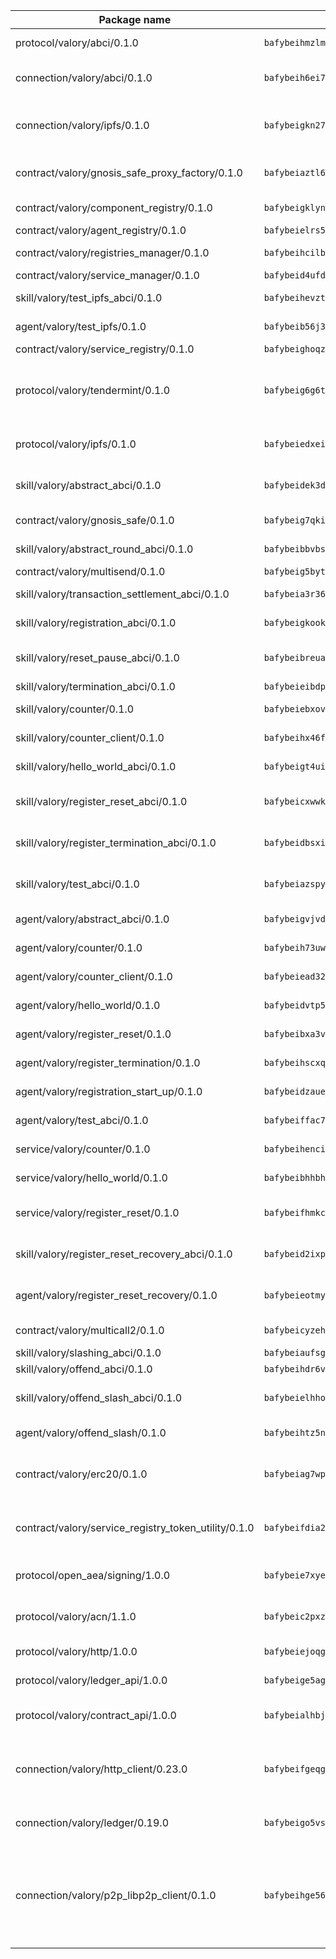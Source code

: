 | Package name                                                  | Package hash                                                  | Description                                                                                                                |
| ------------------------------------------------------------- | ------------------------------------------------------------- | -------------------------------------------------------------------------------------------------------------------------- |
| protocol/valory/abci/0.1.0                                    | `bafybeihmzlmmb4pdo3zkhg6ehuyaa4lhw7bfpclln2o2z7v3o6fcep26iu` | A protocol for ABCI requests and responses.                                                                                |
| connection/valory/abci/0.1.0                                  | `bafybeih6ei7q3vdsj57nb3f6dirccorj7izrxccjzys3seirzoalsj2fwq` | connection to wrap communication with an ABCI server.                                                                      |
| connection/valory/ipfs/0.1.0                                  | `bafybeigkn27u7m5atju6a724clycyfshbgcbwheztil2bky7krfa46ub2a` | A connection responsible for uploading and downloading files from IPFS.                                                    |
| contract/valory/gnosis_safe_proxy_factory/0.1.0               | `bafybeiaztl6rwmq26mkukuat6wginwxsfkrammg7gvysu4w7xahh43v574` | Gnosis Safe proxy factory (GnosisSafeProxyFactory) contract                                                                |
| contract/valory/component_registry/0.1.0                      | `bafybeigklynwl3mfav5yt5zdkrqe6rukv4ygdhpdusk66ojt4jj7tunxcy` | Component registry contract                                                                                                |
| contract/valory/agent_registry/0.1.0                          | `bafybeielrs5qih3r6qhnily6x4h4j4j6kux6eqr546homow4c5ljgfyljq` | Agent registry contract                                                                                                    |
| contract/valory/registries_manager/0.1.0                      | `bafybeihcilb27ekgoplmc43iog2zrus63fufql4rly2umbuj573nu3zpg4` | Registries Manager contract                                                                                                |
| contract/valory/service_manager/0.1.0                         | `bafybeid4ufdirr3qaksk72iwnuzfelhzqwh7t3q56x2ixhzvwltte4yy5a` | Service Manager contract                                                                                                   |
| skill/valory/test_ipfs_abci/0.1.0                             | `bafybeihevztxlyhuq3dsa7diava5sudyppakk3opd5cnmqizocagkefv5q` | IPFS e2e testing application.                                                                                              |
| agent/valory/test_ipfs/0.1.0                                  | `bafybeib56j3dwcoryihh3q4fhrqngcpt7qartuueyw2nkbrvuyai7vzpoi` | Agent for testing the ABCI connection.                                                                                     |
| contract/valory/service_registry/0.1.0                        | `bafybeighoqzerhsaafgacr5xse4zvrjojr3cojwhd6akfcrsmk7dlxhtty` | Service Registry contract                                                                                                  |
| protocol/valory/tendermint/0.1.0                              | `bafybeig6g6twajlwssfbfp5rlnu5mwzuu5kgak5cs4fich7rlkx6whesnu` | A protocol for communication between two AEAs to share tendermint configuration details.                                   |
| protocol/valory/ipfs/0.1.0                                    | `bafybeiedxeismnx3k5ty4mvvhlqideixlhqmi5mtcki4lxqfa7uqh7p33u` | A protocol specification for IPFS requests and responses.                                                                  |
| skill/valory/abstract_abci/0.1.0                              | `bafybeidek3doh6cs3qw3hzgnqw65st2g5vhx5bgkdztyrer45wewttagui` | The abci skill provides a template of an ABCI application.                                                                 |
| contract/valory/gnosis_safe/0.1.0                             | `bafybeig7qki2rz5y37ocjok6wa2y3slt34byrloiuj4hognmdkomlpvs4i` | Gnosis Safe (GnosisSafeL2) contract                                                                                        |
| skill/valory/abstract_round_abci/0.1.0                        | `bafybeibbvbsrzavof2o4yaelujjn563pylgatbdxlsfgfxeh3gzdp7v6pi` | abstract round-based ABCI application                                                                                      |
| contract/valory/multisend/0.1.0                               | `bafybeig5byt5urg2d2bsecufxe5ql7f4mezg3mekfleeh32nmuusx66p4y` | MultiSend contract                                                                                                         |
| skill/valory/transaction_settlement_abci/0.1.0                | `bafybeia3r36xzkc5ebst3gojlucliacmjtwl5swkpx2s5is3tvfiqac4oy` | ABCI application for transaction settlement.                                                                               |
| skill/valory/registration_abci/0.1.0                          | `bafybeigkookveg7rqokxeuzdjqr6cchhaqapud7hwe2qf7ej6eajq4gqcm` | ABCI application for common apps.                                                                                          |
| skill/valory/reset_pause_abci/0.1.0                           | `bafybeibreua5vkuhgmn2pl2vjselnawpyjygodul6ctjpeuxaqh46vesae` | ABCI application for resetting and pausing app executions.                                                                 |
| skill/valory/termination_abci/0.1.0                           | `bafybeieibdpg3i6dam32zap5qjjq4adqo4y2k4ck6yice3stzgtac3vhuy` | Termination skill.                                                                                                         |
| skill/valory/counter/0.1.0                                    | `bafybeiebxovit5k2fsr4r3fisqov53ek34xwanxly34eeo3ublxt2tyche` | The ABCI Counter application example.                                                                                      |
| skill/valory/counter_client/0.1.0                             | `bafybeihx46fr7vgqjxmymfah3hfmynzpzwe5fthi7mbc2cnev2gqgtngzy` | A client for the ABCI counter application.                                                                                 |
| skill/valory/hello_world_abci/0.1.0                           | `bafybeigt4ui7dh5uvupggdysdvi2xynif67xevjmszrxlfvyh2ipb6zlii` | Hello World ABCI application.                                                                                              |
| skill/valory/register_reset_abci/0.1.0                        | `bafybeicxwwkxws6dozv7v2wzml5rduxtjjx523qyuzc6cct5v57mxaxbpa` | ABCI application for dummy skill that registers and resets                                                                 |
| skill/valory/register_termination_abci/0.1.0                  | `bafybeidbsximnt3fzqzx5xpyqlb53kvglyeqho3hilxhr7pexmborgfhoi` | ABCI application for dummy skill that registers and resets                                                                 |
| skill/valory/test_abci/0.1.0                                  | `bafybeiazspyrovugtiltnrvseslryowvraflgquxpn4hmjybmz5p4t353m` | ABCI application for testing the ABCI connection.                                                                          |
| agent/valory/abstract_abci/0.1.0                              | `bafybeigvjvdee4hufkmqdhjvv2a6awqrlheqz2n2h5wvzkhyyh64zdfnte` | The abstract ABCI AEA - for testing purposes only.                                                                         |
| agent/valory/counter/0.1.0                                    | `bafybeih73uwu4eboom3vbeyvm2iouw3gtyveq43n5vxfuqmz5aonoygsja` | The ABCI Counter example as an AEA                                                                                         |
| agent/valory/counter_client/0.1.0                             | `bafybeiead32n7qcy5rpyg4bvxaicpyuscdfvpe5hbzxygztuqgxms2vkha` | The ABCI Counter example as an AEA                                                                                         |
| agent/valory/hello_world/0.1.0                                | `bafybeidvtp5ad6emetodlh4h2q55bqktxxyi7qicx5hkridc2a6dd4xaku` | Hello World ABCI example.                                                                                                  |
| agent/valory/register_reset/0.1.0                             | `bafybeibxa3vk6dsfauvfoz4lkm32mu3n5gmyxqtyq2v7a5sjze4cww4ply` | Register reset to replicate Tendermint issue.                                                                              |
| agent/valory/register_termination/0.1.0                       | `bafybeihscxqa6vkmgntynhvuurw4ulrvt5dsib4p7q2q2pmu6vbckkxh6a` | Register terminate to test the termination feature.                                                                        |
| agent/valory/registration_start_up/0.1.0                      | `bafybeidzaueatjockefmtfuks6kd4rh4xjnu7d77au3u2cs2ww6wiiuy64` | Registration start-up ABCI example.                                                                                        |
| agent/valory/test_abci/0.1.0                                  | `bafybeiffac7ieozbzew3ico4vjnigfnpeeko6otkvl6u3bv7fdwhfzp524` | Agent for testing the ABCI connection.                                                                                     |
| service/valory/counter/0.1.0                                  | `bafybeihencij2ztm22obzlawpvtpnuwolcyqnz26ljibvz7cvhwrg6svlm` | A set of agents incrementing a counter                                                                                     |
| service/valory/hello_world/0.1.0                              | `bafybeibhhbh7oqckcixco4yengt6mcnxt7pgmnjfqbvlde6g4bjyr2lcca` | A simple demonstration of a simple ABCI application                                                                        |
| service/valory/register_reset/0.1.0                           | `bafybeifhmkcmolm6kqng5qrrmbfrl65rj5wypm7smkycusnh2zas5rydoy` | Test and debug tendermint reset mechanism.                                                                                 |
| skill/valory/register_reset_recovery_abci/0.1.0               | `bafybeid2ixpcbifbh6tqs2ye7gc2hl356bs7v37gy4woo74bp6waa4whxa` | ABCI application for dummy skill that registers and resets                                                                 |
| agent/valory/register_reset_recovery/0.1.0                    | `bafybeieotmylvma66znlrcktcir6bq6vicn2hh5yub3mqo4dy4gax3k7my` | Agent to showcase hard reset as a recovery mechanism.                                                                      |
| contract/valory/multicall2/0.1.0                              | `bafybeicyzeh2lu7vign3d234gfaszblmbubxtplp62l2qjsaevaypcmhhe` | The MakerDAO multicall2 contract.                                                                                          |
| skill/valory/slashing_abci/0.1.0                              | `bafybeiaufsga6q5zql4nrdunetbgq6ff6gufplzywmemmhtu2t2h7tsmiu` | Slashing skill.                                                                                                            |
| skill/valory/offend_abci/0.1.0                                | `bafybeihdr6vcvdxpzfaz7x5dkxtkxh6dy6yvxknsyz7h4bqmrwptergwne` | Offend ABCI application.                                                                                                   |
| skill/valory/offend_slash_abci/0.1.0                          | `bafybeielhhohxqmim2cpzwwhrrli5k2ikbjscjjszg3fjbof5qiphzadf4` | ABCI application used in order to test the slashing abci                                                                   |
| agent/valory/offend_slash/0.1.0                               | `bafybeihtz5nlkpckkbj6gim6hhzrqgg4g35jnsyzg4bh3ejyxzc7nsn3x4` | Offend and slash to test the slashing feature.                                                                             |
| contract/valory/erc20/0.1.0                                   | `bafybeiag7wpfri44bwrx26374mnxyglmwxod6gu37foqkvloqr7oeldlgu` | The scaffold contract scaffolds a contract to be implemented by the developer.                                             |
| contract/valory/service_registry_token_utility/0.1.0          | `bafybeifdia2y5546tvk6xzxeaqzf2n5n7dutj2hdzbgenxohaqhjtnjqm4` | The scaffold contract scaffolds a contract to be implemented by the developer.                                             |
| protocol/open_aea/signing/1.0.0                               | `bafybeie7xyems76v5b4wc2lmaidcujizpxfzjnnwdeokmhje53g7ym25ii` | A protocol for communication between skills and decision maker.                                                            |
| protocol/valory/acn/1.1.0                                     | `bafybeic2pxzfc3voxl2ejhcqyf2ehm4wm5gxvgx7bliloiqi2uppmq6weu` | The protocol used for envelope delivery on the ACN.                                                                        |
| protocol/valory/http/1.0.0                                    | `bafybeiejoqgv7finfxo3rcvvovrlj5ccrbgxodjq43uo26ylpowsa3llfe` | A protocol for HTTP requests and responses.                                                                                |
| protocol/valory/ledger_api/1.0.0                              | `bafybeige5agrztgzfevyglf7mb4o7pzfttmq4f6zi765y4g2zvftbyowru` | A protocol for ledger APIs requests and responses.                                                                         |
| protocol/valory/contract_api/1.0.0                            | `bafybeialhbjvwiwcnqq3ysxcyemobcbie7xza66gaofcvla5njezkvhcka` | A protocol for contract APIs requests and responses.                                                                       |
| connection/valory/http_client/0.23.0                          | `bafybeifgeqgryx6b3s6eseyzyezygmeitcpt3tkor2eiycozoi6clgdrny` | The HTTP_client connection that wraps a web-based client connecting to a RESTful API specification.                        |
| connection/valory/ledger/0.19.0                               | `bafybeigo5vst3zlltkouenwxuzn6c47yr2fbbml6dl2o32rfnsezmalgnu` | A connection to interact with any ledger API and contract API.                                                             |
| connection/valory/p2p_libp2p_client/0.1.0                     | `bafybeihge56dn3xep2dzomu7rtvbgo4uc2qqh7ljl3fubqdi2lq44gs5lq` | The libp2p client connection implements a tcp connection to a running libp2p node as a traffic delegate to send/receive envelopes to/from agents in the DHT. |
